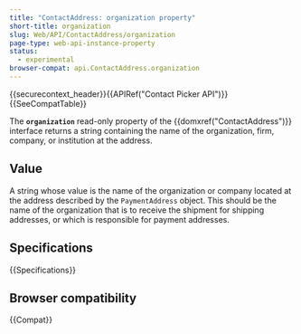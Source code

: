 ```yaml
---
title: "ContactAddress: organization property"
short-title: organization
slug: Web/API/ContactAddress/organization
page-type: web-api-instance-property
status:
  - experimental
browser-compat: api.ContactAddress.organization
---
```


{{securecontext_header}}{{APIRef("Contact Picker API")}}{{SeeCompatTable}}

The **`organization`** read-only property of the {{domxref("ContactAddress")}} interface returns a string containing the name of the organization, firm, company, or institution at the address.

## Value

A string whose value is the name of the organization or company located at the address described by the `PaymentAddress` object. This should be the name of the organization that is to receive the shipment for shipping addresses, or which is responsible for payment addresses.

## Specifications

{{Specifications}}

## Browser compatibility

{{Compat}}
